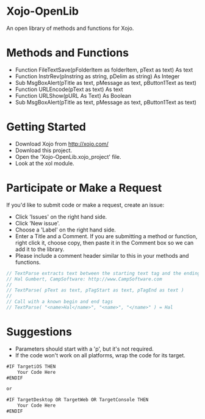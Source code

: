 # Xojo-OpenLib

An open library of methods and functions for Xojo.

# Methods and Functions

- Function FileTextSave(pFolderItem as folderItem, pText as text) As text
- Function InstrRev(pInstring as string, pDelim as string) As Integer
- Sub MsgBoxAlert(pTitle as text, pMessage as text, pButton1Text as text)
- Function URLEncode(pText as text) As text
- Function URLShow(pURL As Text) As Boolean
- Sub MsgBoxAlert(pTitle as text, pMessage as text, pButton1Text as text)

# Getting Started

- Download Xojo from http://xojo.com/
- Download this project.
- Open the 'Xojo-OpenLib.xojo_project' file.
- Look at the xol module.

# Participate or Make a Request

If you'd like to submit code or make a request, create an issue:
- Click 'Issues' on the right hand side.
- Click 'New issue'.
- Choose a 'Label' on the right hand side.
- Enter a Title and a Comment. If you are submitting a method or function, right click it, choose copy, then paste it in the Comment box so we can add it to the library.
- Please include a comment header similar to this in your methods and functions.
```javascript
// TextParse extracts text between the starting text tag and the ending text tag.
// Hal Gumbert, CampSoftware: http://www.CampSoftware.com 
//
// TextParse( pText as text, pTagStart as text, pTagEnd as text )
//
// Call with a known begin and end tags
// TextParse( "<name>Hal</name>", "<name>", "</name>" ) = Hal
```

# Suggestions

- Parameters should start with a 'p', but it's not required.
- If the code won't work on all platforms, wrap the code for its target.

```javascript
#IF TargetiOS THEN
	Your Code Here
#ENDIF

or

#IF TargetDesktop OR TargetWeb OR TargetConsole THEN
	Your Code Here
#ENDIF
```